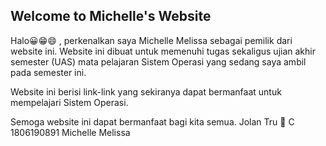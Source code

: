## Welcome to Michelle's Website

Halo😀😁😄 , perkenalkan saya Michelle Melissa sebagai pemilik dari website ini.
Website ini dibuat untuk memenuhi tugas sekaligus ujian akhir semester (UAS) mata pelajaran Sistem Operasi yang sedang saya ambil pada semester ini.

Website ini berisi link-link yang sekiranya dapat bermanfaat untuk mempelajari Sistem Operasi.

Semoga website ini dapat bermanfaat bagi kita semua.
Jolan Tru 🙏
C 1806190891 Michelle Melissa
